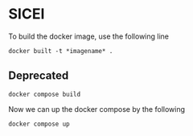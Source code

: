 # SICEI

To build the docker image, use the following line

```
docker built -t *imagename* .
```

## Deprecated

```
docker compose build
```

Now we can up the docker compose by the following
```
docker compose up
```
